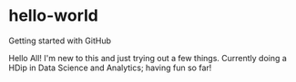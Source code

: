 # hello-world
Getting started with GitHub

Hello All!
I'm new to this and just trying out a few things. Currently doing a HDip in Data Science and Analytics; having fun so far!
